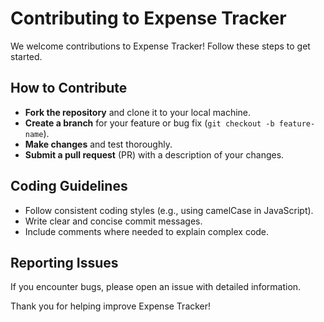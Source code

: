 # Contributing to Expense Tracker

We welcome contributions to Expense Tracker! Follow these steps to get started.

## How to Contribute
- **Fork the repository** and clone it to your local machine.
- **Create a branch** for your feature or bug fix (`git checkout -b feature-name`).
- **Make changes** and test thoroughly.
- **Submit a pull request** (PR) with a description of your changes.

## Coding Guidelines
- Follow consistent coding styles (e.g., using camelCase in JavaScript).
- Write clear and concise commit messages.
- Include comments where needed to explain complex code.

## Reporting Issues
If you encounter bugs, please open an issue with detailed information.

Thank you for helping improve Expense Tracker!
